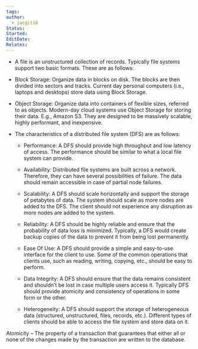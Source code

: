 ```yaml
---
tags: 
author:
  - jacgit18
Status: 
Started: 
EditDate: 
Relates:
---
```

-   A file is an unstructured collection of records. Typically file systems support two basic formats. These are as follows: 
    

-   Block Storage: Organize data in blocks on disk. The blocks are then divided into sectors and tracks. Current day personal computers (i.e., laptops and desktops) store data using Block Storage. 
    

-   Object Storage: Organize data into containers of flexible sizes, referred to as objects. Modern-day cloud systems use Object Storage for storing their data. E.g., Amazon S3. They are designed to be massively scalable, highly performant, and inexpensive. 
    

-   The characteristics of a distributed file system (DFS) are as follows: 
    
    -   Performance: A DFS should provide high throughput and low latency of access. The performance should be similar to what a local file system can provide. 
        
    -   Availability: Distributed file systems are built across a network. Therefore, they can have several possibilities of failure. The data should remain accessible in case of partial node failures. 
        
    -   Scalability: A DFS should scale horizontally and support the storage of petabytes of data. The system should scale as more nodes are added to the DFS. The client should not experience any disruption as more nodes are added to the system. 
        
    -   Reliability: A DFS should be highly reliable and ensure that the probability of data loss is minimized. Typically, a DFS would create backup copies of the data to prevent it from being lost permanently. 
        
    -   Ease Of Use: A DFS should provide a simple and easy-to-use interface for the client to use. Some of the common operations that clients use, such as reading, writing, copying, etc., should be easy to perform. 
        
    -   Data Integrity: A DFS should ensure that the data remains consistent and shouldn’t be lost in case multiple users access it. Typically DFS should provide atomicity and consistency of operations in some form or the other. 
        
    -   Heterogeneity: A DFS should support the storage of heterogeneous data (structured, unstructured, files, records, etc.). Different types of clients should be able to access the file system and store data on it. 
        

Atomicity – The property of a transaction that guarantees that either all or none of the changes made by the transaction are written to the database.